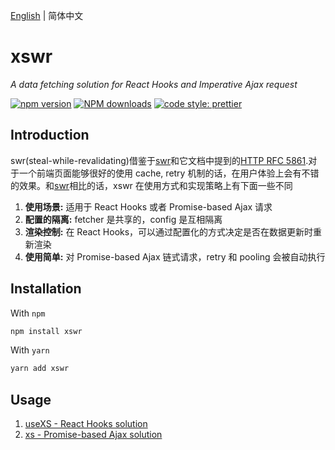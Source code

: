[English](./README.md) | 简体中文

# xswr

_A data fetching solution for React Hooks and Imperative Ajax request_

[![npm version](https://img.shields.io/npm/v/xswr.svg?style=flat)](https://www.npmjs.com/package/xswr) [![NPM downloads](https://img.shields.io/npm/dm/xswr.svg?style=flat-square)](http://www.npmtrends.com/xswr) [![code style: prettier](https://img.shields.io/badge/code_style-prettier-ff69b4.svg)](https://github.com/prettier/prettier)

## Introduction

swr(steal-while-revalidating)借鉴于[swr](https://github.com/zeit/swr)和它文档中提到的[HTTP RFC 5861](https://tools.ietf.org/html/rfc5861).对于一个前端页面能够很好的使用 cache, retry 机制的话，在用户体验上会有不错的效果。和[swr](https://github.com/zeit/swr)相比的话，xswr 在使用方式和实现策略上有下面一些不同

1. **使用场景:** 适用于 React Hooks 或者 Promise-based Ajax 请求
2. **配置的隔离:** fetcher 是共享的，config 是互相隔离
3. **渲染控制:** 在 React Hooks，可以通过配置化的方式决定是否在数据更新时重新渲染
4. **使用简单:** 对 Promise-based Ajax 链式请求，retry 和 pooling 会被自动执行

## Installation

With `npm`

```bash
npm install xswr
```

With `yarn`

```bash
yarn add xswr
```

## Usage

1. [useXS - React Hooks solution](./docs/useXS-zh_CN.md)
2. [xs - Promise-based Ajax solution](./docs/xs-zh_CN.md)
